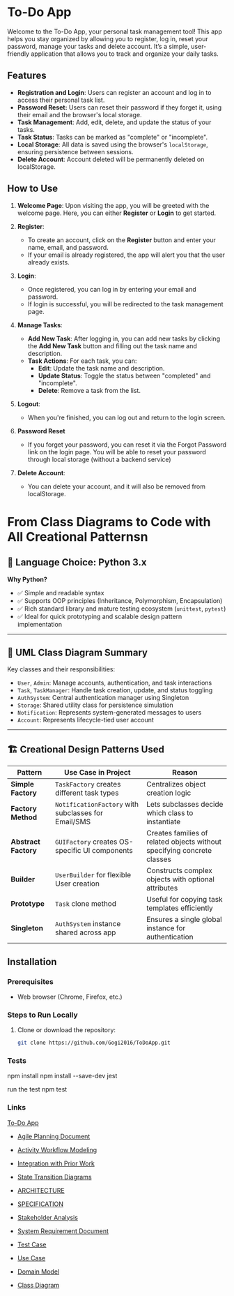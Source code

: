 # To-Do App

Welcome to the To-Do App, your personal task management tool! This app helps you stay organized by allowing you to register, log in, reset your password, manage your tasks and delete account. It’s a simple, user-friendly application that allows you to track and organize your daily tasks.

## Features

- **Registration and Login**: Users can register an account and log in to access their personal task list.
- **Password Reset:** Users can reset their password if they forget it, using their email and the browser's local storage.
- **Task Management**: Add, edit, delete, and update the status of your tasks.
- **Task Status**: Tasks can be marked as "complete" or "incomplete".
- **Local Storage**: All data is saved using the browser's `localStorage`, ensuring persistence between sessions.
- **Delete Account**: Account deleted will be permanently deleted on localStorage.

## How to Use

1. **Welcome Page**: Upon visiting the app, you will be greeted with the welcome page. Here, you can either **Register** or **Login** to get started.
   
2. **Register**: 
    - To create an account, click on the **Register** button and enter your name, email, and password.
    - If your email is already registered, the app will alert you that the user already exists.
   
3. **Login**: 
    - Once registered, you can log in by entering your email and password.
    - If login is successful, you will be redirected to the task management page.

4. **Manage Tasks**:
    - **Add New Task**: After logging in, you can add new tasks by clicking the **Add New Task** button and filling out the task name and description.
    - **Task Actions**: For each task, you can:
        - **Edit**: Update the task name and description.
        - **Update Status**: Toggle the status between "completed" and "incomplete".
        - **Delete**: Remove a task from the list.

5. **Logout**: 
    - When you're finished, you can log out and return to the login screen.
  
6. **Password Reset**
    - If you forget your password, you can reset it via the Forgot Password link on the login 
    page. You will be able to reset your password through local storage (without a backend service)

7.  **Delete Account**:
    - You can delete your account, and it will also be removed from localStorage.

  # From Class Diagrams to Code with All Creational Patternsn

## 🧠 Language Choice: Python 3.x

**Why Python?**
- ✅ Simple and readable syntax
- ✅ Supports OOP principles (Inheritance, Polymorphism, Encapsulation)
- ✅ Rich standard library and mature testing ecosystem (`unittest`, `pytest`)
- ✅ Ideal for quick prototyping and scalable design pattern implementation

---

## 📐 UML Class Diagram Summary

Key classes and their responsibilities:
- `User`, `Admin`: Manage accounts, authentication, and task interactions
- `Task`, `TaskManager`: Handle task creation, update, and status toggling
- `AuthSystem`: Central authentication manager using Singleton
- `Storage`: Shared utility class for persistence simulation
- `Notification`: Represents system-generated messages to users
- `Account`: Represents lifecycle-tied user account

---

## 🏗️ Creational Design Patterns Used

| Pattern          | Use Case in Project                                  | Reason                                                                 |
|------------------|------------------------------------------------------|------------------------------------------------------------------------|
| **Simple Factory** | `TaskFactory` creates different task types         | Centralizes object creation logic                                     |
| **Factory Method** | `NotificationFactory` with subclasses for Email/SMS| Lets subclasses decide which class to instantiate                     |
| **Abstract Factory** | `GUIFactory` creates OS-specific UI components  | Creates families of related objects without specifying concrete classes|
| **Builder**        | `UserBuilder` for flexible User creation           | Constructs complex objects with optional attributes                    |
| **Prototype**      | `Task` clone method                                | Useful for copying task templates efficiently                         |
| **Singleton**      | `AuthSystem` instance shared across app            | Ensures a single global instance for authentication                   |

   
## Installation

### Prerequisites

- Web browser (Chrome, Firefox, etc.)

### Steps to Run Locally

1. Clone or download the repository:
   ```sh
   git clone https://github.com/Gogi2016/ToDoApp.git
   ```

### Tests

npm install
npm install --save-dev jest
 
 run the test npm test

   
### Links

[To-Do App](https://gogi2016.github.io/ToDoApp/)

- [Agile Planning Document](Docs/Agile%20User%20Stories%2C%20Backlog%2C%20and%20Sprint%20Planning/Agile-Planning.md)
 
- [Activity Workflow Modeling](Docs/Object%20State%20Modeling%20and%20Activity%20Workflow%20Modeling/Activity%20Workflow%20Modeling.md)
- [Integration with Prior Work](Docs/Object%20State%20Modeling%20and%20Activity%20Workflow%20Modeling/Integration%20with%20Prior%20Work.md)
- [State Transition Diagrams](Docs/Object%20State%20Modeling%20and%20Activity%20Workflow%20Modeling/State%20Transition%20Diagrams.md)

- [ARCHITECTURE](Docs/Specification%20and%20%20Architectural%20Modeling/ARCHITECTURE.md)
- [SPECIFICATION](Docs/Specification%20and%20%20Architectural%20Modeling/SPECIFICATION.md)

- [Stakeholder Analysis](Docs/Stakeholder%20and%20System%20%20Requirements/StakeholderAnalysis.md)
- [System Requirement Document](Docs/Stakeholder%20and%20System%20%20Requirements/SystemRequirementDocument.md)

- [Test Case](Docs/Use%20Case%20Modeling%20and%20Test%20Case%20%20Development/TestCase.md)
- [Use Case](Docs/Use%20Case%20Modeling%20and%20Test%20Case%20%20Development/UseCase.md)

- [Domain Model](Docs/Domain%20Modeling%20and%20Class%20Diagram%20Developmen/Domain%20model.md)
- [Class Diagram](Docs/Domain%20Modeling%20and%20Class%20Diagram%20Developmen/class%20diagram.md)
